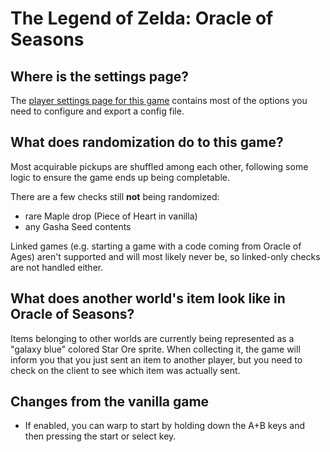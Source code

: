# The Legend of Zelda: Oracle of Seasons

## Where is the settings page?

The [player settings page for this game](../player-settings) contains most of the options you need to 
configure and export a config file.

## What does randomization do to this game?

Most acquirable pickups are shuffled among each other, following some logic to ensure the game ends up being completable.

There are a few checks still **not** being randomized:
- rare Maple drop (Piece of Heart in vanilla)
- any Gasha Seed contents

Linked games (e.g. starting a game with a code coming from Oracle of Ages) aren't supported and will most likely never be, so linked-only checks are not handled either.

## What does another world's item look like in Oracle of Seasons?

Items belonging to other worlds are currently being represented as a "galaxy blue" colored Star Ore sprite.
When collecting it, the game will inform you that you just sent an item to another player, but you need to check
on the client to see which item was actually sent.

## Changes from the vanilla game

- If enabled, you can warp to start by holding down the A+B keys and then pressing the start or select key.
